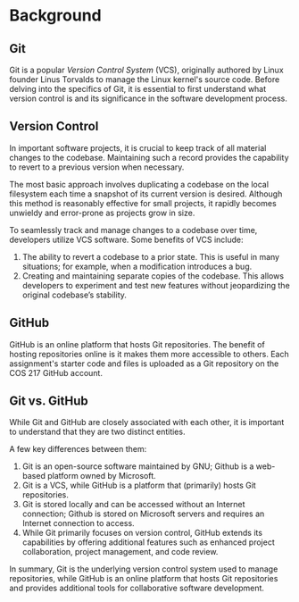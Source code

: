 # Background

## Git

Git is a popular _Version Control System_ (VCS), originally authored by Linux founder Linus Torvalds to manage the Linux kernel's source code. Before delving into the specifics of Git, it is essential to first understand what version control is and its significance in the software development process.&#x20;

## Version Control

In important software projects, it is crucial to keep track of all material changes to the codebase. Maintaining such a record provides the capability to revert to a previous version when necessary.&#x20;

The most basic approach involves duplicating a codebase on the local filesystem each time a snapshot of its current version is desired. Although this method is reasonably effective for small projects, it rapidly becomes unwieldy and error-prone as projects grow in size.&#x20;

To seamlessly track and manage changes to a codebase over time, developers utilize VCS software. Some benefits of VCS include:

1. The ability to revert a codebase to a prior state. This is useful in many situations; for example, when a modification introduces a bug.&#x20;
3. Creating and maintaining separate copies of the codebase. This allows developers to experiment and test new features without jeopardizing the original codebase’s stability.

## GitHub

GitHub is an online platform that hosts Git repositories. The benefit of hosting repositories online is it makes them more accessible to others. Each assignment's starter code and files is uploaded as a Git repository on the COS 217 GitHub account.&#x20;

## Git vs. GitHub

While Git and GitHub are closely associated with each other, it is important to understand that they are two distinct entities.&#x20;

A few key differences between them:

1. Git is an open-source software maintained by GNU; Github is a web-based platform owned by Microsoft.
2. Git is a VCS, while GitHub is a platform that (primarily) hosts Git repositories. &#x20;
3. Git is stored locally and can be accessed without an Internet connection; Github is stored on Microsoft servers and requires an Internet connection to access.&#x20;
4. While Git primarily focuses on version control, GitHub extends its capabilities by offering additional features such as enhanced project collaboration, project management, and code review.

In summary, Git is the underlying version control system used to manage repositories, while GitHub is an online platform that hosts Git repositories and provides additional tools for collaborative software development.
